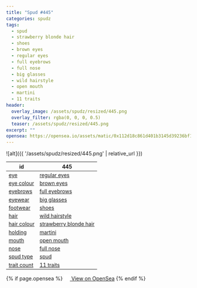 ```yaml
---
title: "Spud #445"
categories: spudz
tags:
  - spud
  - strawberry blonde hair
  - shoes
  - brown eyes
  - regular eyes
  - full eyebrows
  - full nose
  - big glasses
  - wild hairstyle
  - open mouth
  - martini
  - 11 traits
header:
  overlay_image: /assets/spudz/resized/445.png
  overlay_filter: rgba(0, 0, 0, 0.5)
  teaser: /assets/spudz/resized/445.png
excerpt: ""
opensea: https://opensea.io/assets/matic/0x112d18c861d401b3145d39236bf149f01e18beed/445
---
```

![alt]({{ '/assets/spudz/resized/445.png' | relative_url }})

| id | 445 |
|-|-|
| <a href="/traits/eye/#trait-type">eye</a> | <a href="/traits/eye/regular-eyes/1/#trait">regular eyes</a> |
| <a href="/traits/eye-colour/#trait-type">eye colour</a> | <a href="/traits/eye-colour/brown-eyes/1/#trait">brown eyes</a> |
| <a href="/traits/eyebrows/#trait-type">eyebrows</a> | <a href="/traits/eyebrows/full-eyebrows/1/#trait">full eyebrows</a> |
| <a href="/traits/eyewear/#trait-type">eyewear</a> | <a href="/traits/eyewear/big-glasses/1/#trait">big glasses</a> |
| <a href="/traits/footwear/#trait-type">footwear</a> | <a href="/traits/footwear/shoes/1/#trait">shoes</a> |
| <a href="/traits/hair/#trait-type">hair</a> | <a href="/traits/hair/wild-hairstyle/1/#trait">wild hairstyle</a> |
| <a href="/traits/hair-colour/#trait-type">hair colour</a> | <a href="/traits/hair-colour/strawberry-blonde-hair/1/#trait">strawberry blonde hair</a> |
| <a href="/traits/holding/#trait-type">holding</a> | <a href="/traits/holding/martini/1/#trait">martini</a> |
| <a href="/traits/mouth/#trait-type">mouth</a> | <a href="/traits/mouth/open-mouth/1/#trait">open mouth</a> |
| <a href="/traits/nose/#trait-type">nose</a> | <a href="/traits/nose/full-nose/1/#trait">full nose</a> |
| <a href="/traits/spud-type/#trait-type">spud type</a> | <a href="/traits/spud-type/spud/1/#trait">spud</a> |
| <a href="/traits/trait-count/#trait-type">trait count</a> | <a href="/traits/trait-count/11-traits/1/#trait">11 traits</a> |

{% if page.opensea %}
<a href="{{page.opensea}}" class="btn btn--info" onclick="window.open(this.href, '_blank'); return false;"><img src="/assets/images/opensea.svg" width="16px"><span>  View on OpenSea</span></a>
{% endif %}
